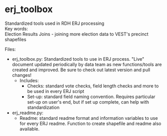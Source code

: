 # erj_toolbox
Standardized tools used in RDH ERJ processing
</br>Key words:
</br>Election Results Joins - joining more election data to VEST's precinct shapefiles

Files:
- erj_toolbox.py: Standardized tools to use in ERJ process. "Live" document updated periodically by data team as new functions/tools are created and improved. Be sure to check out latest version and pull changes!
  - Includes:
    - Checks: standard vote checks, field length checks and more to be used in every ERJ script
    - Set-up: standard field naming convention. Requires particular set-up on user's end, but if set up complete, can help with standardization 
- erj_readme.py:
    - Readme: standard readme format and information variables to use for every ERJ readme. Function to create shapefile and readme also available.
